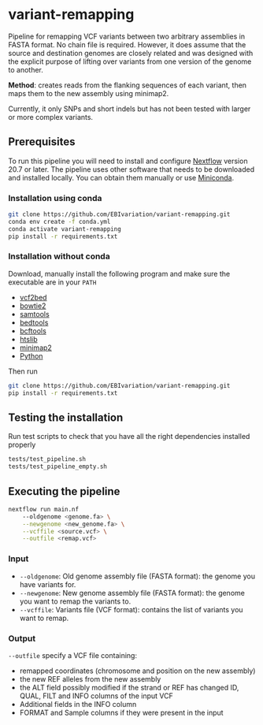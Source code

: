 # variant-remapping
Pipeline for remapping VCF variants between two arbitrary assemblies in FASTA format. No chain file is required. However, it does assume that the source and destination genomes are closely related and was designed with the explicit purpose of lifting over variants from one version of the genome to another.

**Method**: creates reads from the flanking sequences of each variant, then maps them to the new assembly using 
minimap2.

Currently, it only SNPs and short indels but has not been tested with larger or more complex variants.

## Prerequisites
To run this pipeline you will need to install and configure [Nextflow](https://www.nextflow.io/docs/latest/getstarted.html#installation) version 20.7 or later. 
The pipeline uses other software that needs to be downloaded and installed locally. You can obtain them manually or use [Miniconda](https://docs.conda.io/en/latest/miniconda.html).

### Installation using conda
```bash
git clone https://github.com/EBIvariation/variant-remapping.git
conda env create -f conda.yml
conda activate variant-remapping
pip install -r requirements.txt
```

### Installation without conda
Download, manually install the following program and make sure the executable are in your `PATH`
- [vcf2bed](https://bedops.readthedocs.io/en/latest/content/reference/file-management/conversion/vcf2bed.html)
- [bowtie2](http://bowtie-bio.sourceforge.net/bowtie2/index.shtml)
- [samtools](http://www.htslib.org/download/)
- [bedtools](https://bedtools.readthedocs.io/en/latest/)
- [bcftools](http://www.htslib.org/download/)
- [htslib](http://www.htslib.org/download/)
- [minimap2](https://github.com/lh3/minimap2)
- [Python](https://www.python.org/downloads/)

Then run
```bash
git clone https://github.com/EBIvariation/variant-remapping.git
pip install -r requirements.txt
```

## Testing the installation
Run test scripts to check that you have all the right dependencies installed properly 
```bash
tests/test_pipeline.sh
tests/test_pipeline_empty.sh
```

## Executing the pipeline
```bash
nextflow run main.nf 
    --oldgenome <genome.fa> \
    --newgenome <new_genome.fa> \
    --vcffile <source.vcf> \
    --outfile <remap.vcf>
```

### Input
- `--oldgenome`: Old genome assembly file (FASTA format): the genome you have variants for.
- `--newgenome`: New genome assembly file (FASTA format): the genome you want to remap the variants to.
- `--vcffile`: Variants file (VCF format): contains the list of variants you want to remap.

### Output
`--outfile` specify a VCF file containing:
- remapped coordinates (chromosome and position on the new assembly)
- the new REF alleles from the new assembly
- the ALT field possibly modified if the strand or REF has changed ID, QUAL, FILT and INFO columns of the input VCF
- Additional fields in the INFO column
- FORMAT and Sample columns if they were present in the input
